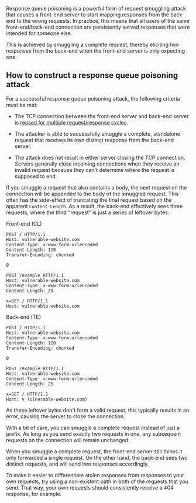 
Response queue poisoning is a powerful form of request smuggling attack that causes a front-end server to start mapping responses from the back-end to the wrong requests. In practice, this means that all users of the same front-end/back-end connection are persistently served responses that were intended for someone else.

This is achieved by smuggling a complete request, thereby eliciting two responses from the back-end when the front-end server is only expecting one.

## How to construct a response queue poisoning attack

For a successful response queue poisoning attack, the following criteria must be met:

-   The TCP connection between the front-end server and back-end server is [reused for multiple request/response cycles](https://portswigger.net/web-security/request-smuggling#what-happens-in-an-http-request-smuggling-attack).
    
-   The attacker is able to successfully smuggle a complete, standalone request that receives its own distinct response from the back-end server.
    
-   The attack does not result in either server closing the TCP connection. Servers generally close incoming connections when they receive an invalid request because they can't determine where the request is supposed to end.

If you smuggle a request that also contains a body, the next request on the connection will be appended to the body of the smuggled request. This often has the side-effect of truncating the final request based on the apparent `Content-Length`. As a result, the back-end effectively sees three requests, where the third "request" is just a series of leftover bytes:

Front-end (CL)

```http
POST / HTTP/1.1
Host: vulnerable-website.com
Content-Type: x-www-form-urlencoded
Content-Length: 120
Transfer-Encoding: chunked

0

POST /example HTTP/1.1
Host: vulnerable-website.com
Content-Type: x-www-form-urlencoded
Content-Length: 25

x=GET / HTTP/1.1
Host: vulnerable-website.com
```

Back-end (TE)

```http
POST / HTTP/1.1
Host: vulnerable-website.com
Content-Type: x-www-form-urlencoded
Content-Length: 120
Transfer-Encoding: chunked

0

POST /example HTTP/1.1
Host: vulnerable-website.com
Content-Type: x-www-form-urlencoded
Content-Length: 25

x=GET / HTTP/1.1
Host: v (ulnerable-website.com)
```

As these leftover bytes don't form a valid request, this typically results in an error, causing the server to close the connection.

With a bit of care, you can smuggle a complete request instead of just a prefix. As long as you send exactly two requests in one, any subsequent requests on the connection will remain unchanged.

When you smuggle a complete request, the front-end server still thinks it only forwarded a single request. On the other hand, the back-end sees two distinct requests, and will send two responses accordingly.

To make it easier to differentiate stolen responses from responses to your own requests, try using a non-existent path in both of the requests that you send. That way, your own requests should consistently receive a 404 response, for example.